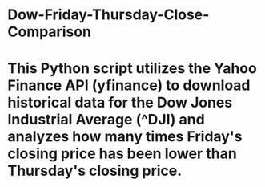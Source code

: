 # Dow-Friday-Thursday-Close-Comparison

# This Python script utilizes the Yahoo Finance API (yfinance) to download historical data for the Dow Jones Industrial Average (^DJI) and analyzes how many times Friday's closing price has been lower than Thursday's closing price.

